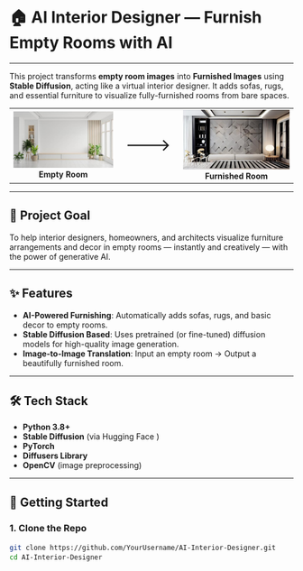 # 🏠 AI Interior Designer — Furnish Empty Rooms with AI
---
This project transforms **empty room images** into **Furnished Images** using **Stable Diffusion**, acting like a virtual interior designer. It adds sofas, rugs, and essential furniture to visualize fully-furnished rooms from bare spaces.
<table align="center" style="border: none;">
  <tr align="center">
    <td style="border: none;">
      <img src="uploads/upload_1746687400_istockphoto-1535511484-612x612.jpg" alt="Empty Room" width="300"/><br/>
      <strong>Empty Room</strong>
    </td>
    <td style="border: none; font-size: 30px; vertical-align: middle;">
      --->
    </td>
    <td style="border: none;">
      <img src="generated/redesign_upload_1747472952_upload_1746687400_istockphoto-1535511484-612x612.jpg" alt="Furnished Room" width="300"/><br/>
      <strong>Furnished Room</strong>
    </td>
  </tr>
</table>



---

## 🎯 Project Goal

To help interior designers, homeowners, and architects visualize furniture arrangements and decor in empty rooms — instantly and creatively — with the power of generative AI.

---

## ✨ Features

-  **AI-Powered Furnishing**: Automatically adds sofas, rugs, and basic decor to empty rooms.
-  **Stable Diffusion Based**: Uses pretrained (or fine-tuned) diffusion models for high-quality image generation.
-  **Image-to-Image Translation**: Input an empty room → Output a beautifully furnished room.
---

## 🛠 Tech Stack

- **Python 3.8+**
- **Stable Diffusion** (via Hugging Face )
- **PyTorch**
- **Diffusers Library**
- **OpenCV** (image preprocessing)

---

## 🚀 Getting Started

### 1. Clone the Repo

```bash
git clone https://github.com/YourUsername/AI-Interior-Designer.git
cd AI-Interior-Designer

